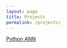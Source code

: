 ```yaml
---
layout: page
title: Projects
permalink: /projects/
---
```


[Python ANN](https://github.com/washt/NeuralNetPy)